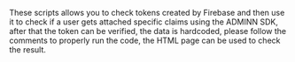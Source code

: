 These scripts allows you to check tokens created by Firebase and then use it to check if a user gets attached specific claims using the ADMINN SDK, after that the token can be verified, the data is hardcoded, please follow the comments to properly run the code, the HTML page can be used to check the result.
